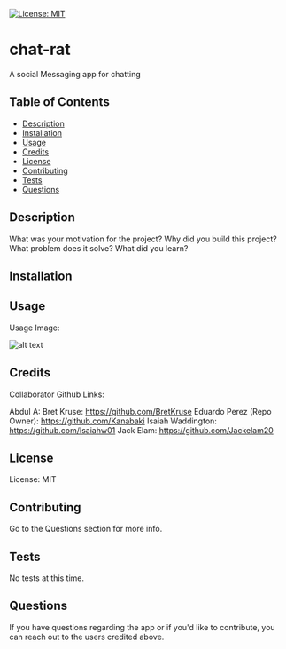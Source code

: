 [![License: MIT](https://img.shields.io/badge/License-MIT-yellow.svg)](https://opensource.org/licenses/MIT)
# chat-rat
A social Messaging app for chatting

  ## Table of Contents
- [Description](#description)
- [Installation](#installation)
- [Usage](#usage)
- [Credits](#credits)
- [License](#license)
- [Contributing](#contributing)
- [Tests](#tests)
- [Questions](#questions)

## Description 
What was your motivation for the project?
Why did you build this project?
What problem does it solve?
What did you learn?

## Installation


## Usage
Usage Image:

![alt text](img-path-here)


## Credits

Collaborator Github Links:

Abdul A:
Bret Kruse: https://github.com/BretKruse
Eduardo Perez (Repo Owner): https://github.com/Kanabaki
Isaiah Waddington: https://github.com/Isaiahw01
Jack Elam: https://github.com/Jackelam20


## License
License: MIT

## Contributing 
Go to the Questions section for more info.

## Tests 
No tests at this time.

## Questions 
If you have questions regarding the app or if you'd like to contribute, you can reach out to the users credited above.